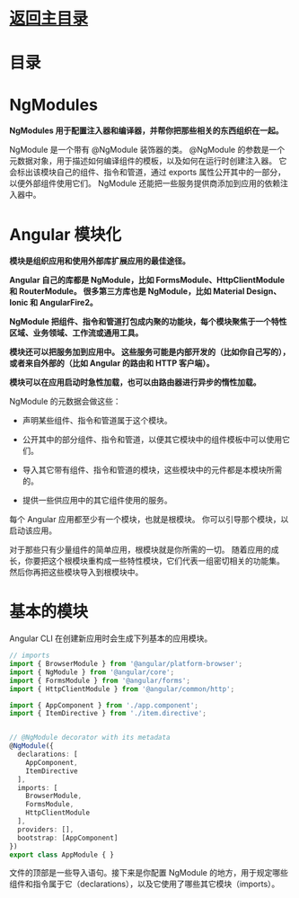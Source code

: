 # [返回主目录](Readme.md)<!-- omit in toc --> 

# 目录 <!-- omit in toc --> 

# NgModules

**NgModules 用于配置注入器和编译器，并帮你把那些相关的东西组织在一起。**

NgModule 是一个带有 @NgModule 装饰器的类。 @NgModule 的参数是一个元数据对象，用于描述如何编译组件的模板，以及如何在运行时创建注入器。 它会标出该模块自己的组件、指令和管道，通过 exports 属性公开其中的一部分，以便外部组件使用它们。 NgModule 还能把一些服务提供商添加到应用的依赖注入器中。

# Angular 模块化

**模块是组织应用和使用外部库扩展应用的最佳途径。**

**Angular 自己的库都是 NgModule，比如 FormsModule、HttpClientModule 和 RouterModule。 很多第三方库也是 NgModule，比如 Material Design、 Ionic 和 AngularFire2。**

**NgModule 把组件、指令和管道打包成内聚的功能块，每个模块聚焦于一个特性区域、业务领域、工作流或通用工具。**

**模块还可以把服务加到应用中。 这些服务可能是内部开发的（比如你自己写的），或者来自外部的（比如 Angular 的路由和 HTTP 客户端）。**

**模块可以在应用启动时急性加载，也可以由路由器进行异步的惰性加载。**

NgModule 的元数据会做这些：

- 声明某些组件、指令和管道属于这个模块。

- 公开其中的部分组件、指令和管道，以便其它模块中的组件模板中可以使用它们。

- 导入其它带有组件、指令和管道的模块，这些模块中的元件都是本模块所需的。

- 提供一些供应用中的其它组件使用的服务。

每个 Angular 应用都至少有一个模块，也就是根模块。 你可以引导那个模块，以启动该应用。

对于那些只有少量组件的简单应用，根模块就是你所需的一切。 随着应用的成长，你要把这个根模块重构成一些特性模块，它们代表一组密切相关的功能集。 然后你再把这些模块导入到根模块中。

# 基本的模块

Angular CLI 在创建新应用时会生成下列基本的应用模块。

```ts
// imports
import { BrowserModule } from '@angular/platform-browser';
import { NgModule } from '@angular/core';
import { FormsModule } from '@angular/forms';
import { HttpClientModule } from '@angular/common/http';

import { AppComponent } from './app.component';
import { ItemDirective } from './item.directive';


// @NgModule decorator with its metadata
@NgModule({
  declarations: [
    AppComponent,
    ItemDirective
  ],
  imports: [
    BrowserModule,
    FormsModule,
    HttpClientModule
  ],
  providers: [],
  bootstrap: [AppComponent]
})
export class AppModule { }
```

文件的顶部是一些导入语句。接下来是你配置 NgModule 的地方，用于规定哪些组件和指令属于它（declarations），以及它使用了哪些其它模块（imports）。
